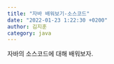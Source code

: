 ```yaml
---
title: "자바 배워보기-소스코드"
date: "2022-01-23 1:22:30 +0200"
author: 김지훈
category: java
---
```


자바의 소스코드에 대해 배워보자.